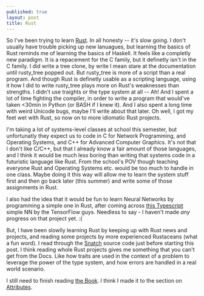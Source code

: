 ```yaml
---
published: true
layout: post
title: Rust
---
```


So I've been trying to learn [Rust](https://www.rust-lang.org/en-US/). In all honesty -- it's slow going. I don't
usually have trouble picking up new lanuagues, but learning the basics of Rust
reminds me of learning the basics of Haskell. It feels like a completly new
paradigm. It is a repacement for the C family, but it definetly isn't in the
C family. I did write a tree clone, by write I mean stare at the documentation
until rusty_tree popped out. But rusty_tree is more of a script than a real
program. And though Rust is definetly usable as a scripting language, using it
how I did to write rusty_tree plays more on Rust's weaknesses than strengths.
I didn't use traights or the type system at all -- Ah! And I spent a lot of
time fighting the compiler, in order to write a program that would've taken
<30min in Python (or BASH if I knew it). And I also spent a long time with
weird Unicode bugs, maybe I'll write about that later. Oh well, I got my feet 
wet with Rust, so now on to more idiomatic Rust projects.

I'm taking a lot of systems-level classes at school this semester, but
unfortunatly they expect us to code in C for Network Programming, and Operating
Systems, and C++ for Advanced Computer Graphics. It's not that I don't like
C/C++, but that I already know a fair amount of those languages, and I think it
would be much less boring than writing that systems code in a futuristic
language like Rust. From the school's POV though teaching everyone Rust and
Operating Systems etc. would be too much to handle in one class. Maybe doing it
this way will allow me to learn the system stuff first and then go back later
(this summer) and write some of those assignments in Rust.

I also had the idea that it would be fun to learn Neural Networks by
programming a simple one in Rust, after coming across [this Typescript](https://github.com/tensorflow/playground/blob/master/src/nn.ts) simple
NN by the TensorFlow guys. Needless to say - I haven't made _any_ progress on
that project yet. :(

But, I have been slowlly learning Rust by keeping up with Rust news and
projects, and reading some projects by more experienced Rustaceans (what a fun
word). I read through the [Snatch](https://github.com/derniercri/snatch) source 
code just before starting this post. I think reading whole Rust projects gives
me something that you can't get from the Docs. Like how traits are used in the
context of a problem to leverage the power of the type system, and how errors
are handled in a real world scenario.

I still need to finish reading [the Book](https://doc.rust-lang.org/stable/book/). I think I made it to the section
on [Attributes](https://doc.rust-lang.org/stable/book/attributes.html).
